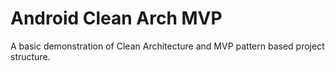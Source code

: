 # Android Clean Arch MVP

A basic demonstration of Clean Architecture and MVP pattern based project structure.
